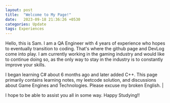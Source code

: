 ```yaml
---
layout: post
title:  "Welcome to My Page!"
date:   2023-09-18 21:36:26 +0530
categories: Update
tags: Experiences
---
```


Hello, this is Sam. I am a QA Engineer with 4 years of experience who hopes to eventually transition to coding. That's where the github page and DevLog come into play. I am currently working in the gaming industry and would like to continue doing so, as the only way to stay in the industry is to constantly improve your skills.

I began learning C# about 6 months ago and later added C++. This page primarily contains learning notes, my leetcode solution, and discussions about Game Engines and Technologies. Please excuse my broken English. |

I hope to be able to assist you all in some way. Happy Studying!!
